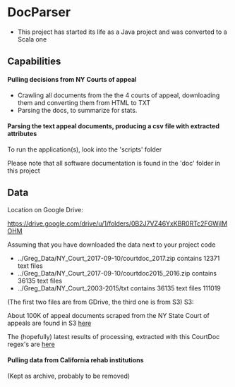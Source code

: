 # DocParser

* This project has started its life as a Java project and was converted to a Scala one
    
## Capabilities

#### Pulling decisions from NY Courts of appeal
* Crawling all documents from the the 4 courts of appeal, downloading them and converting them from HTML to TXT
* Parsing the docs, to summarize for stats.
#### Parsing the text appeal documents, producing a csv file with extracted attributes

To run the application(s), look into the 'scripts' folder


Please note that all software documentation is found in the 'doc' folder in this project

## Data

Location on Google Drive:

https://drive.google.com/drive/u/1/folders/0B2J7VZ46YxKBR0RTc2FGWjlMOHM

Assuming that you have downloaded the data next to your project code

* ../Greg_Data/NY_Court_2017-09-10/courtdoc_2017.zip contains 12371 text files 
* ../Greg_Data/NY_Court_2017-09-10/courtdoc2015_2016.zip contains 36135 text files
* ../Greg_Data/NY_Court_2003-2015/txt contains 36135 text files 111019

(The first two files are from GDrive, the third one is from S3)
S3:

About 100K of appeal documents scraped from the NY State Court of appeals are found in S3 
[here](https://s3-us-west-2.amazonaws.com/darpa-memex/CourtDocs/court_documents.tar)

The (hopefully) latest results of processing, extracted with this CourtDoc regex's are 
[here](https://s3-us-west-2.amazonaws.com/darpa-memex/CourtDocs/CourtDocs-Output.zip)

#### Pulling data from California rehab institutions

(Kept as archive, probably to be removed)

    